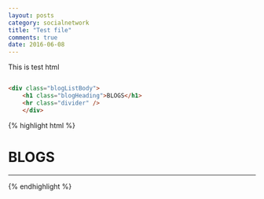 ```yaml
---
layout: posts
category: socialnetwork
title: "Test file"
comments: true
date: 2016-06-08
---
```


This is test
html

```html

<div class="blogListBody">
    <h1 class="blogHeading">BLOGS</h1>
    <hr class="divider" />
    </div>

```
{% highlight html %}

<div class="blogListBody">
    <h1 class="blogHeading">BLOGS</h1>
    <hr class="divider" />
    </div>

{% endhighlight %}

